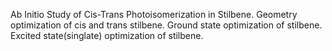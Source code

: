 Ab Initio Study of Cis-Trans Photoisomerization in Stilbene.
Geometry optimization of cis and trans stilbene.
Ground state optimization of stilbene.
Excited state(singlate) optimization of stilbene.
